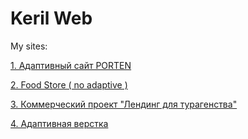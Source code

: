 # Keril Web
My sites:

[1. Адаптивный сайт PORTEN](https://kerildoter.github.io/PORTEN/ "PORTEN")  

[2. Food Store ( no adaptive )](https://kerildoter.github.io/foodstore/ "Food Store")

[3. Коммерческий проект "Лендинг для турагенства"](https://kerildoter.github.io/tourism/ "Tourism")

[4. Адаптивная верстка](https://kerildoter.github.io/john/ "John")
